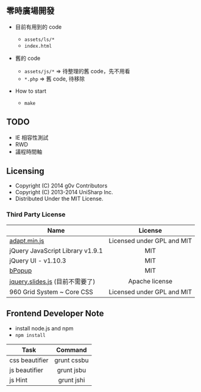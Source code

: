 ## 零時廣場開發

 * 目前有用到的 code
   * `assets/ls/*`
   * `index.html`

 * 舊的 code
   * `assets/js/*` => 待整理的舊 code，先不用看
   * `*.php` => 舊 code, 待移除

 * How to start
   * `make`

## TODO

 * IE 相容性測試
 * RWD
 * 議程時間軸

## Licensing

 * Copyright (C) 2014 g0v Contributors
 * Copyright (C) 2013-2014 UniSharp Inc.
 * Distributed Under the MIT License.

### Third Party License

| Name                                 | License                                |
| -------------                        |:-------------:                         |
| [adapt.min.js](http://adapt.960.gs/) | Licensed under GPL and MIT             |
| jQuery JavaScript Library v1.9.1     | MIT                                    |
| jQuery UI - v1.10.3                  | MIT                                    |
| [bPopup](http://dinbror.dk/bpopup)   | MIT                                    |
| [jquery.slides.js](http://www.slidesjs.com/) (目前不需要了) | Apache license                 |
| 960 Grid System ~ Core CSS           | Licensed under GPL and MIT             |



## Frontend Developer Note

* install node.js and npm
* `npm install`

| Task            | Command       |
| -------------   |:-------------:|
| css beautifier  | grunt cssbu   |
| js beautifier   | grunt jsbu    |
| js Hint  	      | grunt jshi    |
